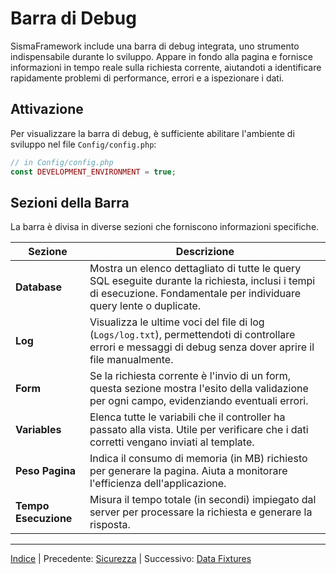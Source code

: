 # Barra di Debug

SismaFramework include una barra di debug integrata, uno strumento indispensabile durante lo sviluppo. Appare in fondo alla pagina e fornisce informazioni in tempo reale sulla richiesta corrente, aiutandoti a identificare rapidamente problemi di performance, errori e a ispezionare i dati.

## Attivazione

Per visualizzare la barra di debug, è sufficiente abilitare l'ambiente di sviluppo nel file `Config/config.php`:

```php
// in Config/config.php
const DEVELOPMENT_ENVIRONMENT = true;

```

Sezioni della Barra
-------------------

La barra è divisa in diverse sezioni che forniscono informazioni specifiche.

| Sezione              | Descrizione                                                                                                                                                            |
| -------------------- | ---------------------------------------------------------------------------------------------------------------------------------------------------------------------- |
| **Database**         | Mostra un elenco dettagliato di tutte le query SQL eseguite durante la richiesta, inclusi i tempi di esecuzione. Fondamentale per individuare query lente o duplicate. |
| **Log**              | Visualizza le ultime voci del file di log (`Logs/log.txt`), permettendoti di controllare errori e messaggi di debug senza dover aprire il file manualmente.            |
| **Form**             | Se la richiesta corrente è l'invio di un form, questa sezione mostra l'esito della validazione per ogni campo, evidenziando eventuali errori.                          |
| **Variables**        | Elenca tutte le variabili che il controller ha passato alla vista. Utile per verificare che i dati corretti vengano inviati al template.                               |
| **Peso Pagina**      | Indica il consumo di memoria (in MB) richiesto per generare la pagina. Aiuta a monitorare l'efficienza dell'applicazione.                                              |
| **Tempo Esecuzione** | Misura il tempo totale (in secondi) impiegato dal server per processare la richiesta e generare la risposta.                                                           |

* * *

[Indice](index.md) | Precedente: [Sicurezza](security.md) | Successivo: [Data Fixtures](data-fixtures.md)
